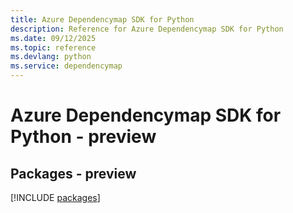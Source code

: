 ```yaml
---
title: Azure Dependencymap SDK for Python
description: Reference for Azure Dependencymap SDK for Python
ms.date: 09/12/2025
ms.topic: reference
ms.devlang: python
ms.service: dependencymap
---
```

# Azure Dependencymap SDK for Python - preview
## Packages - preview
[!INCLUDE [packages](dependencymap-index.md)]